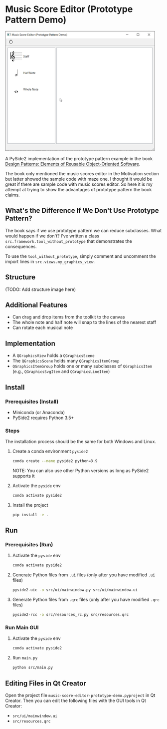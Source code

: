 # Music Score Editor (Prototype Pattern Demo)

![Demo](screenshots/demo.gif)

A PySide2 implementation of the prototype pattern example in the book
[Design Patterns: Elements of Reusable Object-Oriented Software](https://books.google.com.tw/books?id=6oHuKQe3TjQC).

The book only mentioned the music scores editor in the Motivation section but
latter showed the sample code with maze one. I thought it would be great if
there are sample code with music scores editor. So here it is my attempt at
trying to show the advantages of prototype pattern the book claims.

## What's the Difference If We Don't Use Prototype Pattern?

The book says if we use prototype pattern we can reduce subclasses. What would
happen if we don't? I've written a class
`src.framework.tool_without_prototype` that demonstrates the consequences.

To use the `tool_without_prototype`, simply comment and uncomment the import
lines in `src.views.my_graphics_view`.

## Structure

(TODO: Add structure image here)

## Additional Features

- Can drag and drop items from the toolkit to the canvas
- The whole note and half note will snap to the lines of the nearest staff
- Can rotate each musical note

## Implementation

- A `QGraphicsView` holds a `QGraphicsScene`
- The `QGraphicsScene` holds many `QGraphicsItemGroup`
- `QGraphicsItemGroup` holds one or many subclasses of `QGraphicsItem`
  (e.g., `QGraphicsSvgItem` and `QGraphicsLineItem`)

## Install

### Prerequisites (Install)

- Miniconda (or Anaconda)
- PySide2 requires Python 3.5+

### Steps

The installation process should be the same for both Windows and Linux.

1. Create a conda environment `pyside2`

    ```bash
    conda create --name pyside2 python=3.9
    ```

    NOTE: You can also use other Python versions as long as PySide2 supports it
2. Activate the `pyside` env

    ```bash
    conda activate pyside2
    ```

3. Install the project

    ```bash
    pip install -e .
    ```

## Run

### Prerequisites (Run)

1. Activate the `pyside` env

    ```bash
    conda activate pyside2
    ```

2. Generate Python files from `.ui` files (only after you have modified `.ui`
   files)

    ```bash
    pyside2-uic -o src/ui/mainwindow.py src/ui/mainwindow.ui
    ```

3. Generate Python files from `.qrc` files (only after you have modified `.qrc`
   files)

    ```bash
    pyside2-rcc -o src/resources_rc.py src/resources.qrc
    ```

### Run Main GUI

1. Activate the `pyside` env

    ```bash
    conda activate pyside2
    ```

2. Run `main.py`

    ```bash
    python src/main.py
    ```

## Editing Files in Qt Creator

Open the project file `music-score-editor-prototype-demo.pyproject` in Qt Creator. Then you can edit the following files with the GUI tools in Qt Creator:

- `src/ui/mainwindow.ui`
- `src/resources.qrc`
